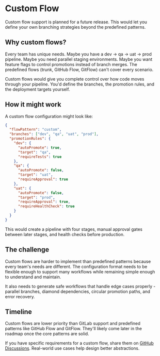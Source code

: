 # Custom Flow

Custom flow support is planned for a future release. This would let you define your own branching strategies beyond the predefined patterns.

## Why custom flows?

Every team has unique needs. Maybe you have a dev → qa → uat → prod pipeline. Maybe you need parallel staging environments. Maybe you want feature flags to control promotions instead of branch merges. The predefined flows (trunk, GitHub Flow, GitFlow) can't cover every scenario.

Custom flows would give you complete control over how code moves through your pipeline. You'd define the branches, the promotion rules, and the deployment targets yourself.

## How it might work

A custom flow configuration might look like:

```json
{
  "flowPattern": "custom",
  "branches": ["dev", "qa", "uat", "prod"],
  "promotionRules": {
    "dev": {
      "autoPromote": true,
      "target": "qa",
      "requireTests": true
    },
    "qa": {
      "autoPromote": false,
      "target": "uat",
      "requireApproval": true
    },
    "uat": {
      "autoPromote": false,
      "target": "prod",
      "requireApproval": true,
      "requireHealthCheck": true
    }
  }
}
```

This would create a pipeline with four stages, manual approval gates between later stages, and health checks before production.

## The challenge

Custom flows are harder to implement than predefined patterns because every team's needs are different. The configuration format needs to be flexible enough to support many workflows while remaining simple enough to understand and maintain.

It also needs to generate safe workflows that handle edge cases properly - parallel branches, diamond dependencies, circular promotion paths, and error recovery.

## Timeline

Custom flows are lower priority than GitLab support and predefined patterns like GitHub Flow and GitFlow. They'll likely come later in the roadmap once the core patterns are solid.

If you have specific requirements for a custom flow, share them on [GitHub Discussions](https://github.com/jamesvillarrubia/pipecraft/discussions). Real-world use cases help design better abstractions.
